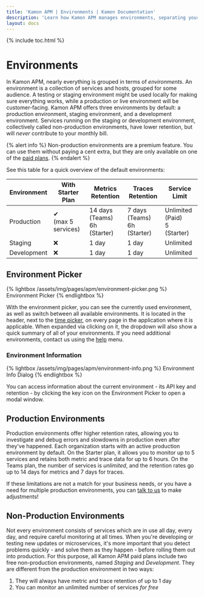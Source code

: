 ```yaml
---
title: 'Kamon APM | Environments | Kamon Documentation'
description: 'Learn how Kamon APM manages environments, separating your critical production services from staging deployments, and save money by leveraging this separation'
layout: docs
---
```


{% include toc.html %}

Environments
============

In Kamon APM, nearly everything is grouped in terms of _environments_. An environment is a collection of services and hosts, grouped for some audience. A testing or staging environment might be used locally for making sure everything works, while a production or live environment will be customer-facing. Kamon APM offers three environments by default: a production environment, staging environment, and a development environment. Services running on the staging or development environment, collectively called non-production environments, have lower retention, but will _never_ contribute to your monthly bill.

{% alert info %}
Non-production environments are a premium feature. You can use them without paying a cent extra, but they are only available on one of the [paid plans].
{% endalert %}

See this table for a quick overview of the default environments:

| Environment | With Starter Plan         | Metrics Retention | Traces Retention | Service Limit |
|-------------|---------------------------|-------------------|------------------|---------------|
| Production  | &#x2714; <br> (max 5 services) | 14 days (Teams) <br> 6h (Starter) | 7 days (Teams) <br> 6h (Starter) | Unlimited (Paid) <br> 5 (Starter) |
| Staging     | &#x274C;                  | 1 day             | 1 day            | Unlimited     |
| Development | &#x274C;                  | 1 day             | 1 day            | Unlimited     |

Environment Picker
-------------------

{% lightbox /assets/img/pages/apm/environment-picker.png %}
Environment Picker
{% endlightbox %}

With the environment picker, you can see the currently used environment, as well as switch between all available environments. It is located in the header, next to the [time picker], on every page in the application where it is applicable. When expanded via clicking on it, the dropdown will also show a quick summary of all of your environments. If you need additional environments, contact us using the [help] menu.

### Environment Information


{% lightbox /assets/img/pages/apm/environment-info.png %}
Environment Info Dialog
{% endlightbox %}


You can access information about the current environment - its API key and retention - by clicking the key icon on the Environment Picker to open a modal window.

Production Environments
------------------------

Production environments offer higher retention rates, allowing you to investigate and debug errors and slowdowns in production even after they've happened. Each organization starts with an active production environment by default. On the Starter plan, it allows you to monitor up to 5 services and retains both metric and trace data for up to 6 hours. On the Teams plan, the number of services is _unlimited_, and the retention rates go up to 14 days for metrics and 7 days for traces.

If these limitations are not a match for your business needs, or you have a need for multiple production environments, you can [talk to us][help] to make adjustments!


Non-Production Environments
----------------------------

Not every environment consists of services which are in use all day, every day, and require careful monitoring at all times. When you're developing or testing new updates or microservices, it's more important that you detect problems quickly - and solve them as they happen - before rolling them out into production. For this purpose, all Kamon APM paid plans include two free non-production environments, named _Staging_ and _Development_. They are different from the production environment in two ways:

1. They will always have metric and trace retention of up to 1 day
2. You can monitor an unlimited number of services _for free_

[paid plans]: /apm/pricing/
[time picker]: ../time-picker/
[help]: ../help/
